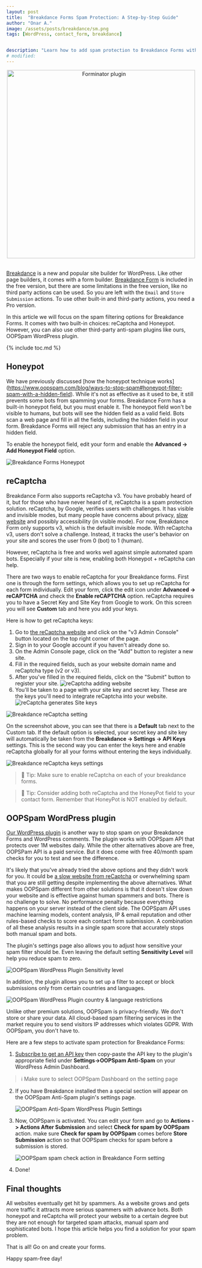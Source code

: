 ```yaml
---
layout: post
title:  "Breakdance Forms Spam Protection: A Step-by-Step Guide"
author: "Onar A."
image: /assets/posts/breakdance/sm.png
tags: [WordPress, contact_form, breakdance]


description: "Learn how to add spam protection to Breakdance Forms with these 3 different methods in WordPress."
# modified: 
---
```

<center>
<img width="500" alt="Forminator plugin" src="/blog/assets/posts/breakdance/breakdance.png">
</center>
<br/>

[Breakdance](https://breakdance.com/) is a new and popular site builder for WordPress. Like other page builders, it comes with a form builder. [Breakdance Form](https://breakdance.com/features/form-builder/) is included in the free version, but there are some limitations in the free version, like no third party actions can be used. So you are left with the ``Email`` and ``Store Submission`` actions. To use other built-in and third-party actions, you need a Pro version.

In this article we will focus on the spam filtering options for Breakdance Forms. It comes with two built-in choices: reCaptcha and Honeypot. However, you can also use other third-party anti-spam plugins like ours, OOPSpam WordPress plugin.

{% include toc.md %}

## Honeypot

We have previously discussed [how the honeypot technique works] (https://www.oopspam.com/blog/ways-to-stop-spam#honeypot-filter-spam-with-a-hidden-field). While it's not as effective as it used to be, it still prevents some bots from spamming your forms.
Breakdance Form has a built-in honeypot field, but you must enable it. The honeypot field won't be visible to humans, but bots will see the hidden field as a valid field. Bots scan a web page and fill in all the fields, including the hidden field in your form. Breakdance Forms will reject any submission that has an entry in a hidden field.

To enable the honeypot field, edit your form and enable the __Advanced -> Add Honeypot Field__ option.

![Breakdance Forms Honeypot](/blog/assets/posts/breakdance/honeypot.png "Breakdance Forms Honeypot")

## reCaptcha

Breakdance Form also supports reCaptcha v3. You have probably heard of it, but for those who have never heard of it, reCaptcha is a spam protection solution. reCaptcha, by Google, verifies users with challenges. It has visible and invisible modes, but many people have concerns about privacy, [slow website](https://www.oopspam.com/blog/recaptcha-performance-analyses) and possibly accessibility (in visible mode). For now, Breakdance Form only supports v3, which is the default invisible mode. With reCaptcha v3, users don't solve a challenge. Instead, it tracks the user's behavior on your site and scores the user from 0 (bot) to 1 (human).

However, reCaptcha is free and works well against simple automated spam bots. Especially if your site is new, enabling both Honeypot + reCaptcha can help.

There are two ways to enable reCaptcha for your Breakdance forms. 
First one is through the form settings, which allows you to set up reCaptcha for each form individually. Edit your form, click the edit icon under __Advanced -> reCAPTCHA__ and check the __Enable reCAPTCHA__ option. reCaptcha requires you to have a Secret Key and Site Key from Google to work. On this screen you will see __Custom__ tab and here you add your keys.

Here is how to get reCaptcha keys:

1. Go to [the reCaptcha website](https://www.google.com/recaptcha/) and click on the "v3 Admin Console" button located on the top right corner of the page.
2. Sign in to your Google account if you haven't already done so.
3. On the Admin Console page, click on the "Add" button to register a new site.
4. Fill in the required fields, such as your website domain name and reCaptcha type (v2 or v3).
5. After you've filled in the required fields, click on the "Submit" button to register your site.
    ![reCaptcha adding website](/blog/assets/posts/gravity/recaptcha-form.png "reCaptcha adding website")
6. You'll be taken to a page with your site key and secret key. These are the keys you'll need to integrate reCaptcha into your website.
    ![reCaptcha generates Site keys](/blog/assets/posts/gravity/recaptcha-keys.jpg "reCaptcha generates Site keys")

![Breakdance reCaptcha setting](/blog/assets/posts/breakdance/recaptcha.png "Breakdance reCaptcha setting")

On the screenshot above, you can see that there is a __Default__ tab next to the Custom tab. If the default option is selected, your secret key and site key will automatically be taken from the __Breakdance -> Settings -> API Keys__ settings. This is the second way you can enter the keys here and enable reCaptcha globally for all your forms without entering the keys individually.

![Breakdance reCaptcha keys settings](/blog/assets/posts/breakdance/recaptcha-keys.png "Breakdance reCaptcha keys settings")

> 📌 Tip: Make sure to enable reCaptcha on each of your breakdance forms.

> 📌 Tip: Consider adding both reCaptcha and the HoneyPot field to your contact form. Remember that HoneyPot is NOT enabled by default.


## OOPSpam WordPress plugin

[Our WordPress plugin](https://wordpress.org/plugins/oopspam-anti-spam/) is another way to stop spam on your Breakdance Forms and WordPress comments. The plugin works with OOPSpam API that protects over 1M websites daily. While the other alternatives above are free, OOPSPam API is a paid service. But it does come with free 40/month spam checks for you to test and see the difference.

It's likely that you've already tried the above options and they didn't work for you. It could be [a slow website from reCaptcha](https://www.oopspam.com/blog/recaptcha-performance-analyses) or overwhelming spam that you are still getting despite implementing the above alternatives. What makes OOPSpam different from other solutions is that it doesn't slow down your website and is effective against human spammers and bots. There is no challenge to solve. No performance penalty because everything happens on your server instead of the client side. The OOPSpam API uses machine learning models, content analysis, IP & email reputation and other rules-based checks to score each contact form submission. A combination of all these analysis results in a single spam score that accurately stops both manual spam and bots.

The plugin's settings page also allows you to adjust how sensitive your spam filter should be. Even leaving the default setting __Sensitivity Level__ will help you reduce spam to zero.

![OOPSpam WordPress Plugin Sensitivity level](https://www.oopspam.com/assets/WP_SensitivyLevel.jpg "OOPSpam WordPress Plugin Sensitivity level")

In addition, the plugin allows you to set up a filter to accept or block submissions only from certain countries and languages.

![OOPSpam WordPress Plugin country & language restrictions](/blog/assets/posts/breakdance/country-language-filter.png "OOPSpam WordPress Plugin country & language restrictions")

Unlike other premium solutions, OOPSpam is privacy-friendly. We don't store or share your data. All cloud-based spam filtering services in the market require you to send visitors IP addresses which violates GDPR. With OOPSpam, you don't have to.

Here are a few steps to activate spam protection for Breakdance Forms:

1. [Subscribe to get an API key](https://app.oopspam.com/Identity/Account/Register) then copy-paste the API key to the plugin's appropriate field under __Settings->OOPSpam Anti-Spam__ on your WordPress Admin Dashboard.

> ℹ️ Make sure to select OOPSpam Dashboard on the setting page

2. If you have Breakdance installed then a special section will appear on the OOPSpam Anti-Spam plugin's settings page.

    ![OOPSpam Anti-Spam WordPress Plugin Settings](/blog/assets/posts/breakdance/oopspam-bd-setting.png "OOPSpam Anti-Spam WordPress Plugin Settings")

3. Now, OOPSpam is activated. You can edit your form and go to __Actions -> Actions After Submission__ and select __Check for spam by OOPSpam__ action. make sure __Check for spam by OOPSpam__ comes before __Store Submission__ action so that OOPSpam checks for spam before a submission is stored.

    ![OOPSpam spam check action in Breakdance Form setting](/blog/assets/posts/breakdance/spam-check-action.png "OOPSpam spam check action in Breakdance Form setting")

4. Done!

## Final thoughts

All websites eventually get hit by spammers. As a website grows and gets more traffic it attracts more serious spammers with advance bots. Both honeypot and reCaptcha will protect your website to a certain degree but they are not enough for targeted spam attacks, manual spam and sophisticated bots. I hope this article helps you find a solution for your spam problem.

That is all! Go on and create your forms.

Happy spam-free day!